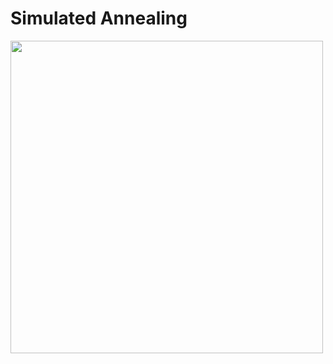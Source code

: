 
# Simulated Annealing

<img src="https://github.com/AymenRumi/Artificial-Intelligence/blob/master/Optimization/Simulated-Annealing.gif" width="500" height="500">
